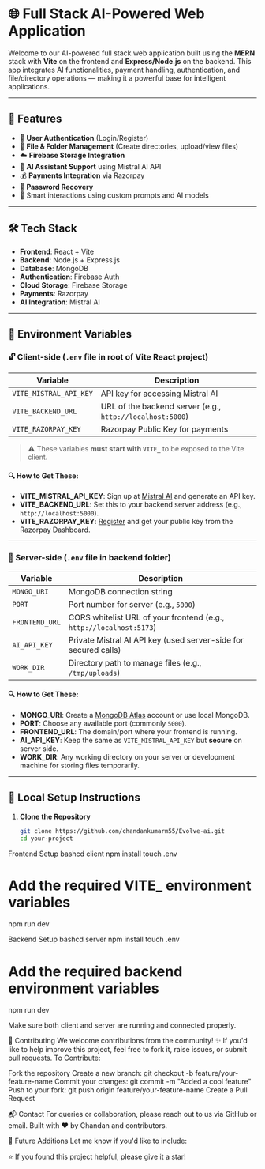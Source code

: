 # 🌐 Full Stack AI-Powered Web Application

Welcome to our AI-powered full stack web application built using the **MERN** stack with **Vite** on the frontend and **Express/Node.js** on the backend. This app integrates AI functionalities, payment handling, authentication, and file/directory operations — making it a powerful base for intelligent applications.

---

## 🚀 Features

- 🔐 **User Authentication** (Login/Register)
- 📁 **File & Folder Management** (Create directories, upload/view files)
- ☁️ **Firebase Storage Integration**
- 🤖 **AI Assistant Support** using Mistral AI API
- 💰 **Payments Integration** via Razorpay
- 🔄 **Password Recovery**
- 🧠 Smart interactions using custom prompts and AI models

---

## 🛠️ Tech Stack

- **Frontend**: React + Vite
- **Backend**: Node.js + Express.js
- **Database**: MongoDB
- **Authentication**: Firebase Auth
- **Cloud Storage**: Firebase Storage
- **Payments**: Razorpay
- **AI Integration**: Mistral AI

---

## 🧩 Environment Variables

### 🔓 Client-side (`.env` file in root of Vite React project)

| Variable | Description |
|----------|-------------|
| `VITE_MISTRAL_API_KEY` | API key for accessing Mistral AI |
| `VITE_BACKEND_URL` | URL of the backend server (e.g., `http://localhost:5000`) |
| `VITE_RAZORPAY_KEY` | Razorpay Public Key for payments |

> ⚠️ These variables **must start with `VITE_`** to be exposed to the Vite client.

#### 🔍 How to Get These:
- **VITE_MISTRAL_API_KEY**: Sign up at [Mistral AI](https://mistral.ai/) and generate an API key.
- **VITE_BACKEND_URL**: Set this to your backend server address (e.g., `http://localhost:5000`).
- **VITE_RAZORPAY_KEY**: [Register](https://razorpay.com/) and get your public key from the Razorpay Dashboard.

---

### 🔐 Server-side (`.env` file in backend folder)

| Variable | Description |
|----------|-------------|
| `MONGO_URI` | MongoDB connection string |
| `PORT` | Port number for server (e.g., `5000`) |
| `FRONTEND_URL` | CORS whitelist URL of your frontend (e.g., `http://localhost:5173`) |
| `AI_API_KEY` | Private Mistral AI API key (used server-side for secured calls) |
| `WORK_DIR` | Directory path to manage files (e.g., `/tmp/uploads`) |

#### 🔍 How to Get These:
- **MONGO_URI**: Create a [MongoDB Atlas](https://www.mongodb.com/cloud/atlas) account or use local MongoDB.
- **PORT**: Choose any available port (commonly `5000`).
- **FRONTEND_URL**: The domain/port where your frontend is running.
- **AI_API_KEY**: Keep the same as `VITE_MISTRAL_API_KEY` but **secure** on server side.
- **WORK_DIR**: Any working directory on your server or development machine for storing files temporarily.

---

## 🧪 Local Setup Instructions

1. **Clone the Repository**
   ```bash
   git clone https://github.com/chandankumarm55/Evolve-ai.git
   cd your-project
   ```
Frontend Setup
bashcd client
npm install
touch .env
# Add the required VITE_ environment variables
npm run dev

Backend Setup
bashcd server
npm install
touch .env
# Add the required backend environment variables
npm run dev


Make sure both client and server are running and connected properly.

🙌 Contributing
We welcome contributions from the community! ✨
If you'd like to help improve this project, feel free to fork it, raise issues, or submit pull requests.
To Contribute:

Fork the repository
Create a new branch: git checkout -b feature/your-feature-name
Commit your changes: git commit -m "Added a cool feature"
Push to your fork: git push origin feature/your-feature-name
Create a Pull Request


📬 Contact
For queries or collaboration, please reach out to us via GitHub or email.
Built with ❤️ by Chandan and contributors.

🚀 Future Additions
Let me know if you'd like to include:

⭐ If you found this project helpful, please give it a star!
